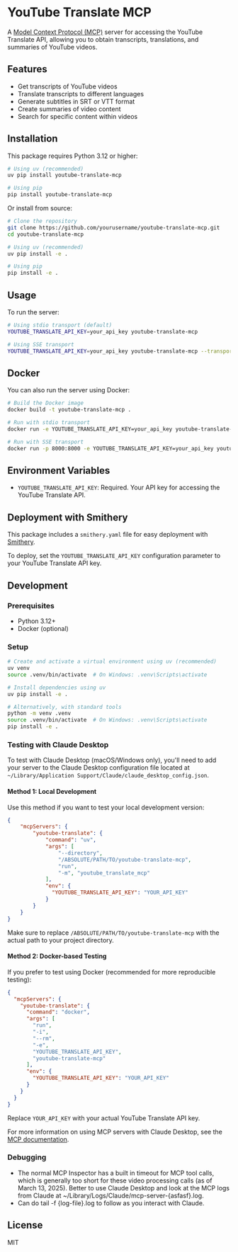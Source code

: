 # YouTube Translate MCP

A [Model Context Protocol (MCP)](https://github.com/anthropics/anthropic-cookbook/tree/main/model_composition_protocol) server for accessing the YouTube Translate API, allowing you to obtain transcripts, translations, and summaries of YouTube videos.

## Features

- Get transcripts of YouTube videos
- Translate transcripts to different languages
- Generate subtitles in SRT or VTT format
- Create summaries of video content
- Search for specific content within videos

## Installation

This package requires Python 3.12 or higher:

```bash
# Using uv (recommended)
uv pip install youtube-translate-mcp

# Using pip
pip install youtube-translate-mcp
```

Or install from source:

```bash
# Clone the repository
git clone https://github.com/yourusername/youtube-translate-mcp.git
cd youtube-translate-mcp

# Using uv (recommended)
uv pip install -e .

# Using pip
pip install -e .
```

## Usage

To run the server:

```bash
# Using stdio transport (default)
YOUTUBE_TRANSLATE_API_KEY=your_api_key youtube-translate-mcp

# Using SSE transport
YOUTUBE_TRANSLATE_API_KEY=your_api_key youtube-translate-mcp --transport sse --port 8000
```

## Docker

You can also run the server using Docker:

```bash
# Build the Docker image
docker build -t youtube-translate-mcp .

# Run with stdio transport
docker run -e YOUTUBE_TRANSLATE_API_KEY=your_api_key youtube-translate-mcp

# Run with SSE transport
docker run -p 8000:8000 -e YOUTUBE_TRANSLATE_API_KEY=your_api_key youtube-translate-mcp --transport sse
```

## Environment Variables

- `YOUTUBE_TRANSLATE_API_KEY`: Required. Your API key for accessing the YouTube Translate API.

## Deployment with Smithery

This package includes a `smithery.yaml` file for easy deployment with [Smithery](https://smithery.anthropic.com). 

To deploy, set the `YOUTUBE_TRANSLATE_API_KEY` configuration parameter to your YouTube Translate API key.

## Development

### Prerequisites

- Python 3.12+
- Docker (optional)

### Setup

```bash
# Create and activate a virtual environment using uv (recommended)
uv venv
source .venv/bin/activate  # On Windows: .venv\Scripts\activate

# Install dependencies using uv
uv pip install -e .

# Alternatively, with standard tools
python -m venv .venv
source .venv/bin/activate  # On Windows: .venv\Scripts\activate
pip install -e .
```

### Testing with Claude Desktop

To test with Claude Desktop (macOS/Windows only), you'll need to add your server to the Claude Desktop configuration file located at `~/Library/Application Support/Claude/claude_desktop_config.json`.

#### Method 1: Local Development

Use this method if you want to test your local development version:

```json
{
    "mcpServers": {
        "youtube-translate": {
            "command": "uv",
            "args": [
                "--directory",
                "/ABSOLUTE/PATH/TO/youtube-translate-mcp",
                "run",
                "-m", "youtube_translate_mcp"
            ],
            "env": {
              "YOUTUBE_TRANSLATE_API_KEY": "YOUR_API_KEY"
            }
        }
    }
}
```

Make sure to replace `/ABSOLUTE/PATH/TO/youtube-translate-mcp` with the actual path to your project directory.

#### Method 2: Docker-based Testing

If you prefer to test using Docker (recommended for more reproducible testing):

```json
{
  "mcpServers": {
    "youtube-translate": {
      "command": "docker",
      "args": [
        "run",
        "-i",
        "--rm",
        "-e",
        "YOUTUBE_TRANSLATE_API_KEY",
        "youtube-translate-mcp"
      ],
      "env": {
        "YOUTUBE_TRANSLATE_API_KEY": "YOUR_API_KEY"
      }
    }
  }
}
```

Replace `YOUR_API_KEY` with your actual YouTube Translate API key.

For more information on using MCP servers with Claude Desktop, see the [MCP documentation](https://modelcontextprotocol.io/quickstart/server).

### Debugging
 - The normal MCP Inspector has a built in timeout for MCP tool calls, which is generally too short for these video processing calls (as of March 13, 2025). Better to use Claude Desktop and look at the MCP logs from Claude at ~/Library/Logs/Claude/mcp-server-{asfasf}.log.
 - Can do tail -f {log-file}.log to follow as you interact with Claude.

## License

MIT